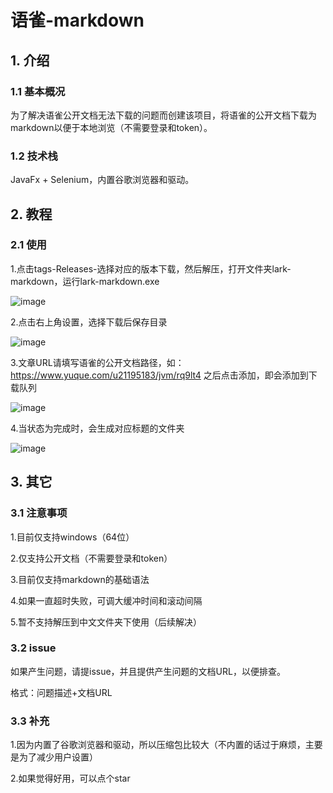 # 语雀-markdown

## 1. 介绍

### 1.1 基本概况
为了解决语雀公开文档无法下载的问题而创建该项目，将语雀的公开文档下载为markdown以便于本地浏览（不需要登录和token）。

### 1.2 技术栈
JavaFx + Selenium，内置谷歌浏览器和驱动。

## 2. 教程

### 2.1 使用
1.点击tags-Releases-选择对应的版本下载，然后解压，打开文件夹lark-markdown，运行lark-markdown.exe

![image](https://github.com/xzc-coder/lark-markdown/assets/34028866/37c8d7f4-6203-4311-bcd4-dc7e599bc5d2)

2.点击右上角设置，选择下载后保存目录

![image](https://github.com/xzc-coder/lark-markdown/assets/34028866/7c02721d-de26-4236-a884-fe8ff7678590)

3.文章URL请填写语雀的公开文档路径，如：https://www.yuque.com/u21195183/jvm/rq9lt4  之后点击添加，即会添加到下载队列

![image](https://github.com/xzc-coder/lark-markdown/assets/34028866/59bb12bd-f83e-4289-ac8b-bc26a8d830a2)

4.当状态为完成时，会生成对应标题的文件夹

![image](https://github.com/xzc-coder/lark-markdown/assets/34028866/be392d69-328d-4544-b59e-d0b7d4e0758b)


## 3. 其它

### 3.1 注意事项
1.目前仅支持windows（64位）

2.仅支持公开文档（不需要登录和token）

3.目前仅支持markdown的基础语法

4.如果一直超时失败，可调大缓冲时间和滚动间隔

5.暂不支持解压到中文文件夹下使用（后续解决）

### 3.2 issue
如果产生问题，请提issue，并且提供产生问题的文档URL，以便排查。

格式：问题描述+文档URL

### 3.3 补充
1.因为内置了谷歌浏览器和驱动，所以压缩包比较大（不内置的话过于麻烦，主要是为了减少用户设置）

2.如果觉得好用，可以点个star
